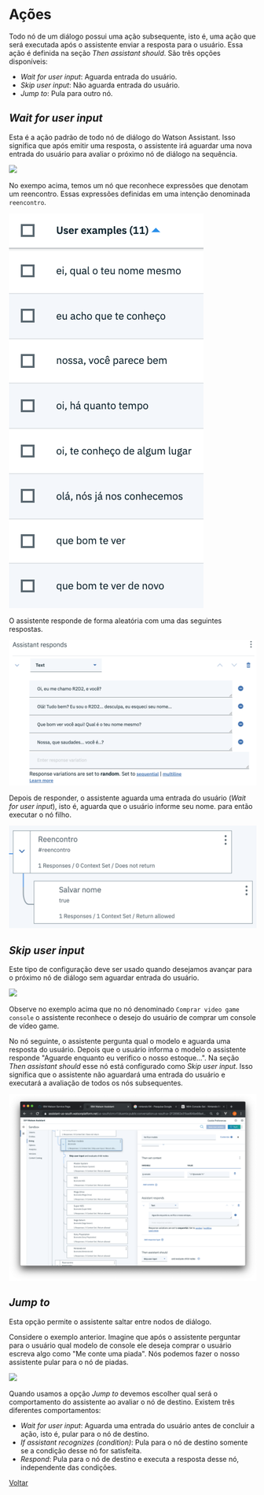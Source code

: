 # Ações

Todo nó de um diálogo possui uma ação subsequente, isto é, uma ação que será executada após o assistente enviar a resposta para o usuário. Essa ação é definida na seção *Then assistant should*. São três opções disponíveis:

* *Wait for user input*: Aguarda entrada do usuário.
* *Skip user input*: Não aguarda entrada do usuário.
* *Jump to*: Pula para outro nó.

## *Wait for user input*

Esta é a ação padrão de todo nó de diálogo do Watson Assistant. Isso significa que após emitir uma resposta, o assistente irá aguardar uma nova entrada do usuário para avaliar o próximo nó de diálogo na sequência.

![](ActionWaitForUserInput.gif)

No exempo acima, temos um nó que reconhece expressões que denotam um reencontro. Essas expressões definidas em uma intenção denominada `reencontro`.

![](IntentExamples.png)

O assistente responde de forma aleatória com uma das seguintes respostas.

![](AssistantResponds.png)

Depois de responder, o assistente aguarda uma entrada do usuário (*Wait for user input*), isto é, aguarda que o usuário informe seu nome. para então executar o nó filho.

![](Dialogs.png)

## *Skip user input*

Este tipo de configuração deve ser usado quando desejamos avançar para o próximo nó de diálogo sem aguardar entrada do usuário.

![](ActionSkipUserInput.gif)

Observe no exemplo acima que no nó denominado `Comprar video game console` o assistente reconhece o desejo do usuário de comprar um console de vídeo game.

No nó seguinte, o assistente pergunta qual o modelo e aguarda uma resposta do usuário. Depois que o usuário informa o modelo o assistente responde "Aguarde enquanto eu verifico o nosso estoque...". Na seção *Then assistant should* esse nó está configurado como *Skip user input*. Isso significa que o assistente não aguardará uma entrada do usuário e executará a avaliação de todos os nós subsequentes.

![](ActionSkipUserInput.png)

## *Jump to*

Esta opção permite o assistente saltar entre nodos de diálogo.

Considere o exemplo anterior. Imagine que após o assistente perguntar para o usuário qual modelo de console ele deseja comprar o usuário escreva algo como "Me conte uma piada". Nós podemos fazer o nosso assistente pular para o nó de piadas.

![](ActionJumpTo.gif)

Quando usamos a opção *Jump to* devemos escolher qual será o comportamento do assistente ao avaliar o nó de destino. Existem três diferentes comportamentos:

* *Wait for user input*: Aguarda uma entrada do usuário antes de concluir a ação, isto é, pular para o nó de destino.
* *If assistant recognizes (condition)*: Pula para o nó de destino somente se a condição desse nó for satisfeita.
* *Respond*: Pula para o nó de destino e executa a resposta desse nó, independente das condições.

[Voltar](..)